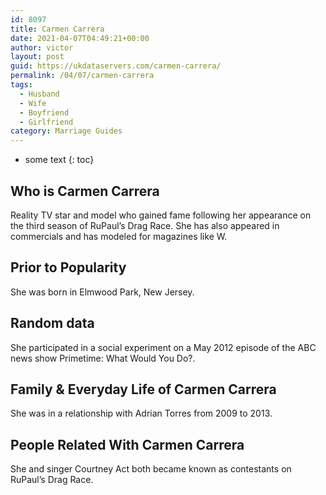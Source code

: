 ```yaml
---
id: 8097
title: Carmen Carrera
date: 2021-04-07T04:49:21+00:00
author: victor
layout: post
guid: https://ukdataservers.com/carmen-carrera/
permalink: /04/07/carmen-carrera
tags:
  - Husband
  - Wife
  - Boyfriend
  - Girlfriend
category: Marriage Guides
---
```


* some text
{: toc}


## Who is Carmen Carrera



Reality TV star and model who gained fame following her appearance on the third season of RuPaul&#8217;s Drag Race. She has also appeared in commercials and has modeled for magazines like W.

                
                
                
## Prior to Popularity



She was born in Elmwood Park, New Jersey.

                
                
                
## Random data



She participated in a social experiment on a May 2012 episode of the ABC news show Primetime: What Would You Do?.

                
                
                
## Family & Everyday Life of Carmen Carrera



She was in a relationship with Adrian Torres from 2009 to 2013.

                
                
                
## People Related With Carmen Carrera



She and singer Courtney Act both became known as contestants on RuPaul&#8217;s Drag Race.

                
              
            
          
          
          